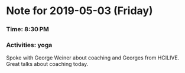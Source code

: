 # Note for 2019-05-03 (Friday)
### Time: 8:30 PM
### Activities: yoga

Spoke with George Weiner about coaching and Georges from HCILIVE. Great talks about coaching today.
